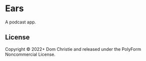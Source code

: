 # Ears
A podcast app.

## License
Copyright © 2022+ Dom Christie and released under the PolyForm Noncommercial License.

